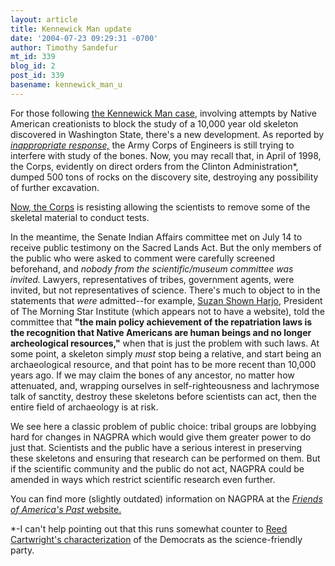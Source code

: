 ```yaml
---
layout: article
title: Kennewick Man update
date: '2004-07-23 09:29:31 -0700'
author: Timothy Sandefur
mt_id: 339
blog_id: 2
post_id: 339
basename: kennewick_man_u
---
```

For those following <a href="http://www.pandasthumb.org/pt-archives/000045.html">the Kennewick Man case,</a> involving attempts by Native American creationists to block the study of a 10,000 year old skeleton discovered in Washington State, there's a new development. As reported by <i><a href="http://www.aracnet.com/~dcf/irnew/archives/001697.html">inappropriate response,</i></a> the Army Corps of Engineers is still trying to interfere with study of the bones. Now, you may recall that, in April of 1998, the Corps, evidently on direct orders from the Clinton Administration*, dumped 500 tons of rocks on the discovery site, destroying any possibility of further excavation.

<!--more-->

<a href="http://seattletimes.nwsource.com/html/editorialsopinion/2001985190_bonesed22.html">Now, the Corps</a> is resisting allowing the scientists to remove some of the skeletal material to conduct tests.

In the meantime, the Senate Indian Affairs committee met on July 14 to receive public testimony on the Sacred Lands Act. But the only members of the public who were asked to comment were carefully screened beforehand, and <i>nobody from the scientific/museum committee was invited.</i> Lawyers, representatives of tribes, government agents, were invited, but not representatives of science. There's much to object to in the statements that <i>were</i> admitted--for example, <a href="http://www.indiancountry.com/author/26">Suzan Shown Harjo,</a> President of The Morning Star Institute (which appears not to have a website), told the committee that <b>"the main policy achievement of the repatriation laws is the recognition that Native Americans are human beings and no longer archeological resources,"</b> when that is just the problem with such laws. At some point, a skeleton simply <i>must</i> stop being a relative, and start being an archaeological resource, and that point has to be more recent than 10,000 years ago. If we may claim the bones of any ancestor, no matter how attenuated, and, wrapping ourselves in self-righteousness and lachrymose talk of sanctity, destroy these skeletons before scientists can act, then the entire field of archaeology is at risk. 

We see here a classic problem of public choice: tribal groups are lobbying hard for changes in NAGPRA which would give them greater power to do just that. Scientists and the public have a serious interest in preserving these skeletons and ensuring that research can be performed on them. But if the scientific community and the public do not act, NAGPRA could be amended in ways which restrict scientific research even further. 

You can find more (slightly outdated) information on NAGPRA at the<i> <a href="http://www.friendsofpast.org/nagpra/">Friends of America's Past</i> website.</a>

*-I can't help pointing out that this runs somewhat counter to <a href="http://www.pandasthumb.org/#e000362">Reed Cartwright's characterization</a> of the Democrats as the science-friendly party.
